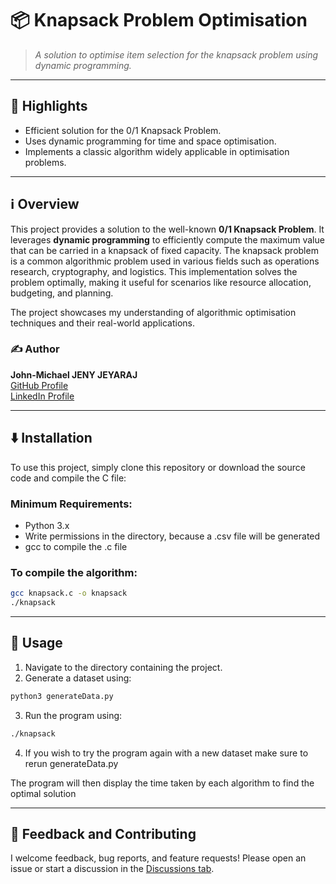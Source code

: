 # 📦 Knapsack Problem Optimisation

> *A solution to optimise item selection for the knapsack problem using dynamic programming.*

---

## 🌟 Highlights

- Efficient solution for the 0/1 Knapsack Problem.
- Uses dynamic programming for time and space optimisation.
- Implements a classic algorithm widely applicable in optimisation problems.

---

## ℹ️ Overview

This project provides a solution to the well-known **0/1 Knapsack Problem**. It leverages **dynamic programming** to efficiently compute the maximum value that can be carried in a knapsack of fixed capacity. The knapsack problem is a common algorithmic problem used in various fields such as operations research, cryptography, and logistics. This implementation solves the problem optimally, making it useful for scenarios like resource allocation, budgeting, and planning.

The project showcases my understanding of algorithmic optimisation techniques and their real-world applications.

### ✍️ Author

**John-Michael JENY JEYARAJ**  
[GitHub Profile](https://github.com/JMJJ-projects)  
[LinkedIn Profile](https://www.linkedin.com/in/jmjj/)


---

## ⬇️ Installation

To use this project, simply clone this repository or download the source code and compile the C file:

### Minimum Requirements:
- Python 3.x
- Write permissions in the directory, because a .csv file will be generated
- gcc to compile the .c file

### To compile the algorithm:
```bash
gcc knapsack.c -o knapsack
./knapsack
```

---

## 🚀 Usage

1. Navigate to the directory containing the project.
2. Generate a dataset using:
```bash
python3 generateData.py
```
3. Run the program using:
```bash
./knapsack
```
4. If you wish to try the program again with a new dataset make sure to rerun generateData.py

The program will then display the time taken by each algorithm to find the optimal solution

---

## 💭 Feedback and Contributing

I welcome feedback, bug reports, and feature requests! Please open an issue or start a discussion in the [Discussions tab](https://github.com/JMJJ-projects/Optimising-Algorithms-For-The-Knapsack-Problem/discussions).
